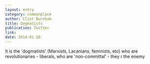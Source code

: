```yaml
---
layout: entry
category: commonplace
author: Clint Burnham
title: Dogmatists
publication: Twitter
link: 
date: 2014-01-20
---
```


It is the 'dogmatists' (Marxists, Lacanians, feminists, etc) who are revolutionaries - liberals, who are 'non-committal' - they r the enemy

